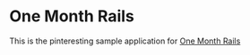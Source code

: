 # One Month Rails

This is the pinteresting sample application for [One Month Rails](http://onemonthrails.com)
